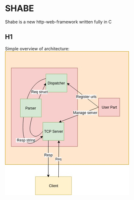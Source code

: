 # SHABE
Shabe is a new http-web-framework written fully in C

## H1
Simple overview of architecture:  
![Architecture](https://github.com/RedMoon32/Shabe/blob/master/ShabeFramework.jpg)
